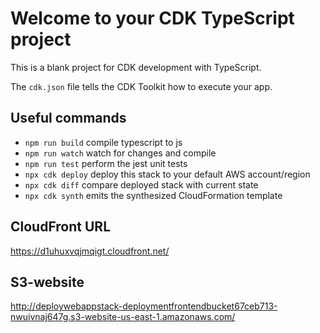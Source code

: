 # Welcome to your CDK TypeScript project

This is a blank project for CDK development with TypeScript.

The `cdk.json` file tells the CDK Toolkit how to execute your app.

## Useful commands

- `npm run build` compile typescript to js
- `npm run watch` watch for changes and compile
- `npm run test` perform the jest unit tests
- `npx cdk deploy` deploy this stack to your default AWS account/region
- `npx cdk diff` compare deployed stack with current state
- `npx cdk synth` emits the synthesized CloudFormation template

## CloudFront URL

https://d1uhuxvqjmqigt.cloudfront.net/

## S3-website

http://deploywebappstack-deploymentfrontendbucket67ceb713-nwuivnaj647g.s3-website-us-east-1.amazonaws.com/
